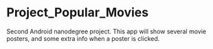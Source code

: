 # Project_Popular_Movies
Second Android nanodegree project. This app will show several movie posters, and some extra info when a poster is clicked.
